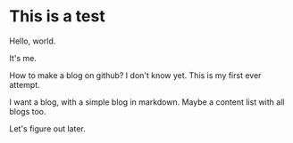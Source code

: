 # This is a test

Hello, world.

It's me.

How to make a blog on github? I don't know yet. This is my first ever attempt. 

I want a blog, with a simple blog in markdown. Maybe a content list with all blogs too. 

Let's figure out later.
